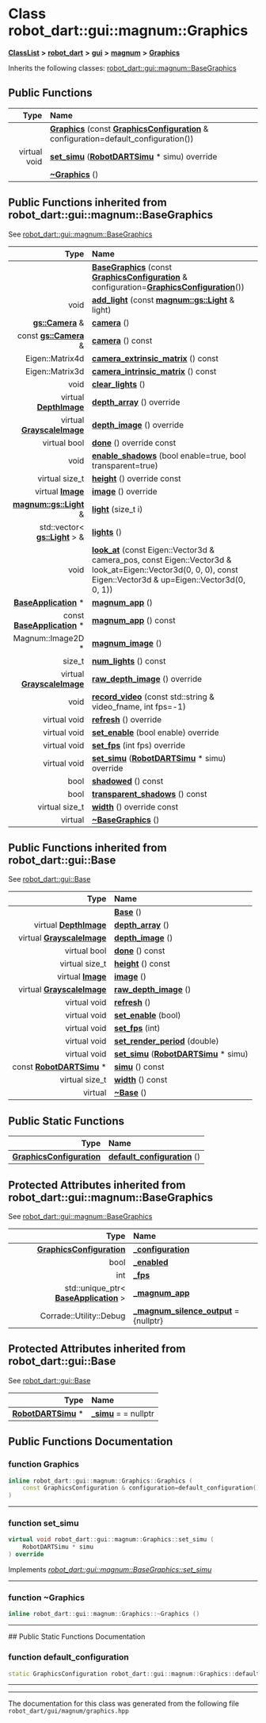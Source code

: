 

# Class robot\_dart::gui::magnum::Graphics



[**ClassList**](annotated.md) **>** [**robot\_dart**](namespacerobot__dart.md) **>** [**gui**](namespacerobot__dart_1_1gui.md) **>** [**magnum**](namespacerobot__dart_1_1gui_1_1magnum.md) **>** [**Graphics**](classrobot__dart_1_1gui_1_1magnum_1_1Graphics.md)








Inherits the following classes: [robot\_dart::gui::magnum::BaseGraphics](classrobot__dart_1_1gui_1_1magnum_1_1BaseGraphics.md)










































































## Public Functions

| Type | Name |
| ---: | :--- |
|   | [**Graphics**](#function-graphics) (const [**GraphicsConfiguration**](structrobot__dart_1_1gui_1_1magnum_1_1GraphicsConfiguration.md) & configuration=default\_configuration()) <br> |
| virtual void | [**set\_simu**](#function-set_simu) ([**RobotDARTSimu**](classrobot__dart_1_1RobotDARTSimu.md) \* simu) override<br> |
|   | [**~Graphics**](#function-graphics) () <br> |


## Public Functions inherited from robot_dart::gui::magnum::BaseGraphics

See [robot\_dart::gui::magnum::BaseGraphics](classrobot__dart_1_1gui_1_1magnum_1_1BaseGraphics.md)

| Type | Name |
| ---: | :--- |
|   | [**BaseGraphics**](#function-basegraphics) (const [**GraphicsConfiguration**](structrobot__dart_1_1gui_1_1magnum_1_1GraphicsConfiguration.md) & configuration=[**GraphicsConfiguration**](structrobot__dart_1_1gui_1_1magnum_1_1GraphicsConfiguration.md)()) <br> |
|  void | [**add\_light**](#function-add_light) (const [**magnum::gs::Light**](classrobot__dart_1_1gui_1_1magnum_1_1gs_1_1Light.md) & light) <br> |
|  [**gs::Camera**](classrobot__dart_1_1gui_1_1magnum_1_1gs_1_1Camera.md) & | [**camera**](#function-camera-12) () <br> |
|  const [**gs::Camera**](classrobot__dart_1_1gui_1_1magnum_1_1gs_1_1Camera.md) & | [**camera**](#function-camera-22) () const<br> |
|  Eigen::Matrix4d | [**camera\_extrinsic\_matrix**](#function-camera_extrinsic_matrix) () const<br> |
|  Eigen::Matrix3d | [**camera\_intrinsic\_matrix**](#function-camera_intrinsic_matrix) () const<br> |
|  void | [**clear\_lights**](#function-clear_lights) () <br> |
| virtual [**DepthImage**](structrobot__dart_1_1gui_1_1DepthImage.md) | [**depth\_array**](#function-depth_array) () override<br> |
| virtual [**GrayscaleImage**](structrobot__dart_1_1gui_1_1GrayscaleImage.md) | [**depth\_image**](#function-depth_image) () override<br> |
| virtual bool | [**done**](#function-done) () override const<br> |
|  void | [**enable\_shadows**](#function-enable_shadows) (bool enable=true, bool transparent=true) <br> |
| virtual size\_t | [**height**](#function-height) () override const<br> |
| virtual [**Image**](structrobot__dart_1_1gui_1_1Image.md) | [**image**](#function-image) () override<br> |
|  [**magnum::gs::Light**](classrobot__dart_1_1gui_1_1magnum_1_1gs_1_1Light.md) & | [**light**](#function-light) (size\_t i) <br> |
|  std::vector&lt; [**gs::Light**](classrobot__dart_1_1gui_1_1magnum_1_1gs_1_1Light.md) &gt; & | [**lights**](#function-lights) () <br> |
|  void | [**look\_at**](#function-look_at) (const Eigen::Vector3d & camera\_pos, const Eigen::Vector3d & look\_at=Eigen::Vector3d(0, 0, 0), const Eigen::Vector3d & up=Eigen::Vector3d(0, 0, 1)) <br> |
|  [**BaseApplication**](classrobot__dart_1_1gui_1_1magnum_1_1BaseApplication.md) \* | [**magnum\_app**](#function-magnum_app-12) () <br> |
|  const [**BaseApplication**](classrobot__dart_1_1gui_1_1magnum_1_1BaseApplication.md) \* | [**magnum\_app**](#function-magnum_app-22) () const<br> |
|  Magnum::Image2D \* | [**magnum\_image**](#function-magnum_image) () <br> |
|  size\_t | [**num\_lights**](#function-num_lights) () const<br> |
| virtual [**GrayscaleImage**](structrobot__dart_1_1gui_1_1GrayscaleImage.md) | [**raw\_depth\_image**](#function-raw_depth_image) () override<br> |
|  void | [**record\_video**](#function-record_video) (const std::string & video\_fname, int fps=-1) <br> |
| virtual void | [**refresh**](#function-refresh) () override<br> |
| virtual void | [**set\_enable**](#function-set_enable) (bool enable) override<br> |
| virtual void | [**set\_fps**](#function-set_fps) (int fps) override<br> |
| virtual void | [**set\_simu**](#function-set_simu) ([**RobotDARTSimu**](classrobot__dart_1_1RobotDARTSimu.md) \* simu) override<br> |
|  bool | [**shadowed**](#function-shadowed) () const<br> |
|  bool | [**transparent\_shadows**](#function-transparent_shadows) () const<br> |
| virtual size\_t | [**width**](#function-width) () override const<br> |
| virtual  | [**~BaseGraphics**](#function-basegraphics) () <br> |


## Public Functions inherited from robot_dart::gui::Base

See [robot\_dart::gui::Base](classrobot__dart_1_1gui_1_1Base.md)

| Type | Name |
| ---: | :--- |
|   | [**Base**](#function-base) () <br> |
| virtual [**DepthImage**](structrobot__dart_1_1gui_1_1DepthImage.md) | [**depth\_array**](#function-depth_array) () <br> |
| virtual [**GrayscaleImage**](structrobot__dart_1_1gui_1_1GrayscaleImage.md) | [**depth\_image**](#function-depth_image) () <br> |
| virtual bool | [**done**](#function-done) () const<br> |
| virtual size\_t | [**height**](#function-height) () const<br> |
| virtual [**Image**](structrobot__dart_1_1gui_1_1Image.md) | [**image**](#function-image) () <br> |
| virtual [**GrayscaleImage**](structrobot__dart_1_1gui_1_1GrayscaleImage.md) | [**raw\_depth\_image**](#function-raw_depth_image) () <br> |
| virtual void | [**refresh**](#function-refresh) () <br> |
| virtual void | [**set\_enable**](#function-set_enable) (bool) <br> |
| virtual void | [**set\_fps**](#function-set_fps) (int) <br> |
| virtual void | [**set\_render\_period**](#function-set_render_period) (double) <br> |
| virtual void | [**set\_simu**](#function-set_simu) ([**RobotDARTSimu**](classrobot__dart_1_1RobotDARTSimu.md) \* simu) <br> |
|  const [**RobotDARTSimu**](classrobot__dart_1_1RobotDARTSimu.md) \* | [**simu**](#function-simu) () const<br> |
| virtual size\_t | [**width**](#function-width) () const<br> |
| virtual  | [**~Base**](#function-base) () <br> |


## Public Static Functions

| Type | Name |
| ---: | :--- |
|  [**GraphicsConfiguration**](structrobot__dart_1_1gui_1_1magnum_1_1GraphicsConfiguration.md) | [**default\_configuration**](#function-default_configuration) () <br> |




















## Protected Attributes inherited from robot_dart::gui::magnum::BaseGraphics

See [robot\_dart::gui::magnum::BaseGraphics](classrobot__dart_1_1gui_1_1magnum_1_1BaseGraphics.md)

| Type | Name |
| ---: | :--- |
|  [**GraphicsConfiguration**](structrobot__dart_1_1gui_1_1magnum_1_1GraphicsConfiguration.md) | [**\_configuration**](#variable-_configuration)  <br> |
|  bool | [**\_enabled**](#variable-_enabled)  <br> |
|  int | [**\_fps**](#variable-_fps)  <br> |
|  std::unique\_ptr&lt; [**BaseApplication**](classrobot__dart_1_1gui_1_1magnum_1_1BaseApplication.md) &gt; | [**\_magnum\_app**](#variable-_magnum_app)  <br> |
|  Corrade::Utility::Debug | [**\_magnum\_silence\_output**](#variable-_magnum_silence_output)   = {nullptr}<br> |


## Protected Attributes inherited from robot_dart::gui::Base

See [robot\_dart::gui::Base](classrobot__dart_1_1gui_1_1Base.md)

| Type | Name |
| ---: | :--- |
|  [**RobotDARTSimu**](classrobot__dart_1_1RobotDARTSimu.md) \* | [**\_simu**](#variable-_simu)   = = nullptr<br> |
























































## Public Functions Documentation




### function Graphics 

```C++
inline robot_dart::gui::magnum::Graphics::Graphics (
    const GraphicsConfiguration & configuration=default_configuration()
) 
```




<hr>



### function set\_simu 

```C++
virtual void robot_dart::gui::magnum::Graphics::set_simu (
    RobotDARTSimu * simu
) override
```



Implements [*robot\_dart::gui::magnum::BaseGraphics::set\_simu*](classrobot__dart_1_1gui_1_1magnum_1_1BaseGraphics.md#function-set_simu)


<hr>



### function ~Graphics 

```C++
inline robot_dart::gui::magnum::Graphics::~Graphics () 
```




<hr>
## Public Static Functions Documentation




### function default\_configuration 

```C++
static GraphicsConfiguration robot_dart::gui::magnum::Graphics::default_configuration () 
```




<hr>

------------------------------
The documentation for this class was generated from the following file `robot_dart/gui/magnum/graphics.hpp`

